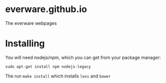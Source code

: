 # everware.github.io
The everware webpages


# Installing

You will need nodejs/npm, which you can get from your package manager:

```
sudo apt-get install npm nodejs-legacy
```

The run `make install` which installs `less` and `bower`
